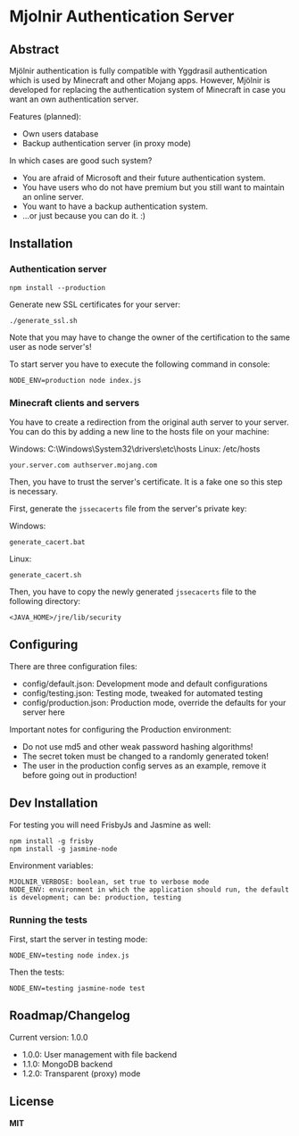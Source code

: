 Mjolnir Authentication Server
=============================

Abstract
--------

Mjölnir authentication is fully compatible with Yggdrasil authentication which is used by Minecraft and other Mojang apps.
However, Mjölnir is developed for replacing the authentication system of Minecraft in case you want an own authentication server.

Features (planned):

- Own users database
- Backup authentication server (in proxy mode)

In which cases are good such system?

- You are afraid of Microsoft and their future authentication system.
- You have users who do not have premium but you still want to maintain an online server.
- You want to have a backup authentication system.
- ...or just because you can do it. :)


Installation
------------

### Authentication server

    npm install --production

Generate new SSL certificates for your server:

    ./generate_ssl.sh
    
Note that you may have to change the owner of the certification to the same user as node server's!
    
To start server you have to execute the following command in console:

    NODE_ENV=production node index.js
    
### Minecraft clients and servers

You have to create a redirection from the original auth server to your server. You can do this by adding a new line to the hosts file on your machine:

Windows: C:\Windows\System32\drivers\etc\hosts
Linux: /etc/hosts

    your.server.com	authserver.mojang.com

Then, you have to trust the server's certificate. It is a fake one so this step is necessary.

First, generate the `jssecacerts` file from the server's private key:

Windows:

    generate_cacert.bat

Linux:

    generate_cacert.sh
    
Then, you have to copy the newly generated `jssecacerts` file to the following directory:

    <JAVA_HOME>/jre/lib/security


Configuring
-----------

There are three configuration files:

* config/default.json: Development mode and default configurations
* config/testing.json: Testing mode, tweaked for automated testing
* config/production.json: Production mode, override the defaults for your server here

Important notes for configuring the Production environment:

* Do not use md5 and other weak password hashing algorithms!
* The secret token must be changed to a randomly generated token!
* The user in the production config serves as an example, remove it before going out in production!


Dev Installation
----------------

For testing you will need FrisbyJs and Jasmine as well:

    npm install -g frisby
    npm install -g jasmine-node

Environment variables:

    MJOLNIR_VERBOSE: boolean, set true to verbose mode
    NODE_ENV: environment in which the application should run, the default is development; can be: production, testing

### Running the tests

First, start the server in testing mode:

    NODE_ENV=testing node index.js
    
Then the tests:

    NODE_ENV=testing jasmine-node test

Roadmap/Changelog
-----------------

Current version: 1.0.0

* 1.0.0: User management with file backend
* 1.1.0: MongoDB backend
* 1.2.0: Transparent (proxy) mode


License
-------

**MIT**
